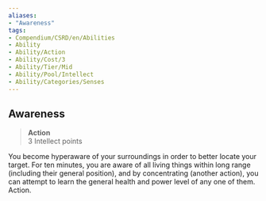 ```yaml
---
aliases:
- "Awareness"
tags:
- Compendium/CSRD/en/Abilities
- Ability
- Ability/Action
- Ability/Cost/3
- Ability/Tier/Mid
- Ability/Pool/Intellect
- Ability/Categories/Senses
---
```


  
## Awareness  
>**Action**  
>3 Intellect points
  
You become hyperaware of your surroundings in order to better locate your target. For ten minutes, you are aware of all living things within long range (including their general position), and by concentrating (another action), you can attempt to learn the general health and power level of any one of them. Action.